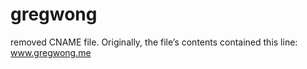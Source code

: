 # gregwong

removed CNAME file. Originally, the file’s contents contained this line:
www.gregwong.me